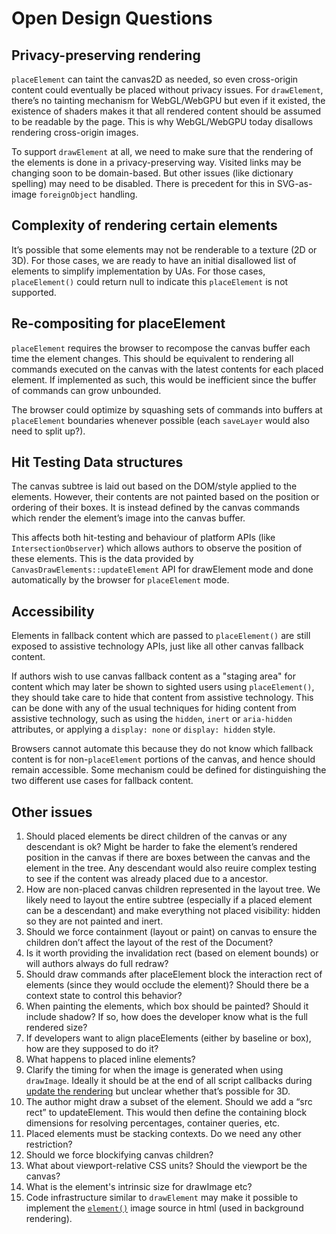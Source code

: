 # Open Design Questions

## Privacy-preserving rendering

`placeElement` can taint the canvas2D as needed, so even cross-origin content could eventually be placed without privacy issues. For `drawElement`, there’s no tainting mechanism for WebGL/WebGPU but even if it existed, the existence of shaders makes it that all rendered content should be assumed to be readable by the page. This is why WebGL/WebGPU today disallows rendering cross-origin images.

To support `drawElement` at all, we need to make sure that the rendering of the elements is done in a privacy-preserving way. Visited links may be changing soon to be domain-based. But other issues (like dictionary spelling) may need to be disabled. There is precedent for this in SVG-as-image `foreignObject` handling.

## Complexity of rendering certain elements

It’s possible that some elements may not be renderable to a texture (2D or 3D). For those cases, we are ready to have an initial disallowed list of elements to simplify implementation by UAs. For those cases, `placeElement()` could return null to indicate this `placeElement` is not supported.

## **Re-compositing for placeElement**

`placeElement` requires the browser to recompose the canvas buffer each time the element changes. This should be equivalent to rendering all commands executed on the canvas with the latest contents for each placed element. If implemented as such, this would be inefficient since the buffer of commands can grow unbounded.

The browser could optimize by squashing sets of commands into buffers at `placeElement` boundaries whenever possible (each `saveLayer` would also need to split up?).

## Hit Testing Data structures

The canvas subtree is laid out based on the DOM/style applied to the elements. However, their contents are not painted based on the position or ordering of their boxes. It is instead defined by the canvas commands which render the element’s image into the canvas buffer.

This affects both hit-testing and behaviour of platform APIs (like `IntersectionObserver`) which allows authors to observe the position of these elements. This is the data provided by `CanvasDrawElements::updateElement` API for drawElement mode and done automatically by the browser for `placeElement` mode.

## Accessibility

Elements in fallback content which are passed to `placeElement()`
are still exposed to assistive technology APIs,
just like all other canvas fallback content.

If authors wish to use canvas fallback content as a "staging area"
for content which may later be shown to sighted users using `placeElement()`,
they should take care to hide that content from assistive technology.
This can be done with any of the usual techniques
for hiding content from assistive technology,
such as using the `hidden`, `inert` or `aria-hidden` attributes,
or applying a `display: none` or `display: hidden` style.

Browsers cannot automate this because they do not know which fallback content is for non-`placeElement` portions of the canvas, and hence should remain accessible. Some mechanism could be defined for distinguishing the two different use cases for fallback content.

## Other issues

1. Should placed elements be direct children of the canvas or any descendant is ok? Might be harder to fake the element’s rendered position in the canvas if there are boxes between the canvas and the element in the tree. Any descendant would also reuire complex testing to see if the content was already placed due to a ancestor.
2. How are non-placed canvas children represented in the layout tree. We likely need to layout the entire subtree (especially if a placed element can be a descendant) and make everything not placed visibility: hidden so they are not painted and inert.
3. Should we force containment (layout or paint) on canvas to ensure the children don’t affect the layout of the rest of the Document?
4. Is it worth providing the invalidation rect (based on element bounds) or will authors always do full redraw?
5. Should draw commands after placeElement block the interaction rect of elements (since they would occlude the element)? Should there be a context state to control this behavior?
6. When painting the elements, which box should be painted? Should it include shadow? If so, how does the developer know what is the full rendered size?
7. If developers want to align placeElements (either by baseline or box), how are they supposed to do it?
8. What happens to placed inline elements?
9. Clarify the timing for when the image is generated when using `drawImage`. Ideally it should be at the end of all script callbacks during [update the rendering](https://html.spec.whatwg.org/\#update-the-rendering) but unclear whether that’s possible for 3D.
10. The author might draw a subset of the element. Should we add a “src rect” to updateElement. This would then define the containing block dimensions for resolving percentages, container queries, etc.
11. Placed elements must be stacking contexts. Do we need any other restriction?
12. Should we force blockifying canvas children?
13. What about viewport-relative CSS units? Should the viewport be the canvas?
14. What is the element's intrinsic size for drawImage etc?
15. Code infrastructure similar to `drawElement` may make it possible to implement the [`element()`](https://developer.mozilla.org/en-US/docs/Web/CSS/element) image source in html (used in background rendering).


